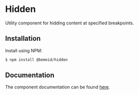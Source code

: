 # Hidden

Utility component for hidding content at specified breakpoints.

## Installation

Install using NPM:

```bash
$ npm install @bemoid/hidden
```

## Documentation

The component documentation can be found [here](//bemoid.org/docs/hidden).
